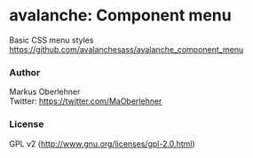 # avalanche: Component menu
Basic CSS menu styles  
https://github.com/avalanchesass/avalanche_component_menu

### Author
Markus Oberlehner  
Twitter: https://twitter.com/MaOberlehner

### License
GPL v2 (http://www.gnu.org/licenses/gpl-2.0.html)
